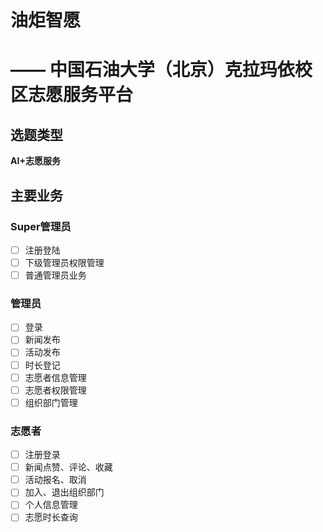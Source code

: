 # 油炬智愿 

# —— 中国石油大学（北京）克拉玛依校区志愿服务平台



## 选题类型

**AI+志愿服务**

## 主要业务

### Super管理员

- [ ] 注册登陆
- [ ] 下级管理员权限管理
- [ ] 普通管理员业务

### 管理员

- [ ] 登录
- [ ] 新闻发布
- [ ] 活动发布
- [ ] 时长登记
- [ ] 志愿者信息管理
- [ ] 志愿者权限管理
- [ ] 组织部门管理

### 志愿者

- [ ] 注册登录
- [ ] 新闻点赞、评论、收藏
- [ ] 活动报名、取消
- [ ] 加入、退出组织部门
- [ ] 个人信息管理
- [ ] 志愿时长查询